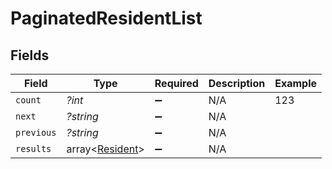 # PaginatedResidentList


## Fields

| Field                                              | Type                                               | Required                                           | Description                                        | Example                                            |
| -------------------------------------------------- | -------------------------------------------------- | -------------------------------------------------- | -------------------------------------------------- | -------------------------------------------------- |
| `count`                                            | *?int*                                             | :heavy_minus_sign:                                 | N/A                                                | 123                                                |
| `next`                                             | *?string*                                          | :heavy_minus_sign:                                 | N/A                                                |                                                    |
| `previous`                                         | *?string*                                          | :heavy_minus_sign:                                 | N/A                                                |                                                    |
| `results`                                          | array<[Resident](../../models/shared/Resident.md)> | :heavy_minus_sign:                                 | N/A                                                |                                                    |
